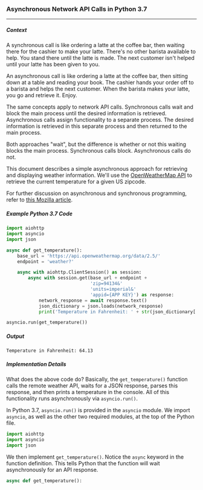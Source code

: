 ### Asynchronous Network API Calls in Python 3.7
***
##### Context
A synchronous call is like ordering a latte at the coffee bar, then waiting there for the cashier to make your latte. There's no other barista available to help. You stand there until the latte is made. The next customer isn't helped until your latte has been given to you.

An asynchronous call is like ordering a latte at the coffee bar, then sitting down at a table and reading your book. The cashier hands your order off to a barista and helps the next customer. When the barista makes your latte, you go and retrieve it. Enjoy.

The same concepts apply to network API calls. Synchronous calls wait and block the main process until the desired information is retrieved. Asynchronous calls assign functionality to a separate process. The desired information is retrieved in this separate process and then returned to the main process. 

Both approaches "wait", but the difference is whether or not this waiting blocks the main process. Synchronous calls block. Asynchronous calls do not.

This document describes a simple asynchronous approach for retrieving and displaying weather information. We'll use the [OpenWeatherMap API](https://openweathermap.org) to retrieve the current temperature for a given US zipcode.

For further discussion on asynchronous and synchronous programming, refer to [this Mozilla article](https://developer.mozilla.org/en-US/docs/Learn/JavaScript/Asynchronous/Concepts).

##### Example Python 3.7 Code
```python
import aiohttp
import asyncio
import json

async def get_temperature():
    base_url = 'https://api.openweathermap.org/data/2.5/'
    endpoint = 'weather?'

    async with aiohttp.ClientSession() as session:
        async with session.get(base_url + endpoint +
                               'zip=94134&'
                               'units=imperial&'
                               'appid={APP KEY}') as response:
            network_response = await response.text()
            json_dictionary = json.loads(network_response)
            print('Temperature in Fahrenheit: ' + str(json_dictionary['main']['temp']))

asyncio.run(get_temperature())
```
##### Output
```
Temperature in Fahrenheit: 64.13
```

##### Implementation Details
What does the above code do? Basically, the `get_temperature()` function calls the remote weather API, waits for a JSON response, parses this response, and then prints a temperature in the console. All of this functionality runs asynchronously via `asyncio.run()`. 

In Python 3.7, `asyncio.run()` is provided in the `asyncio` module. We import `asyncio`, as well as the other two required modules, at the top of the Python file.

```python
import aiohttp
import asyncio
import json
```
We then implement `get_temperature()`. Notice the `async` keyword in the function definition. This tells Python that the function will wait asynchronously for an API response. 

```python
async def get_temperature():
``` 

